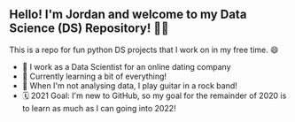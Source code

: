 ## Hello! I'm Jordan and welcome to my Data Science (DS) Repository! 👋🏻

This is a repo for fun python DS projects that I  work on in my free time. 😄 

- 💼 I work as a Data Scientist for an online dating company 
- 🌱 Currently learning a bit of everything!
- 🎸 When I'm not analysing data, I play guitar in a rock band!
- 🗓 2021 Goal: I'm new to GitHub, so my goal for the remainder of 2020 is to learn as much as I can going into 2022!


